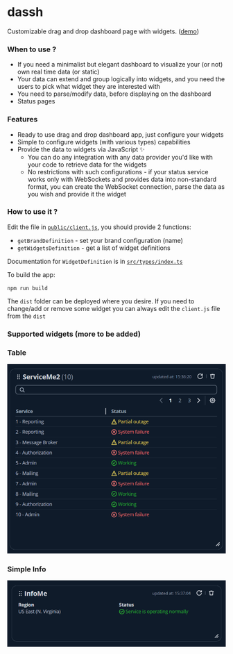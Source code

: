# dassh

Customizable drag and drop dashboard page with widgets. ([demo](https://nichitaa.github.io/dassh/))

### When to use ?

- If you need a minimalist but elegant dashboard to visualize your (or not) own real time data (or static)
- Your data can extend and group logically into widgets, and you need the users to pick what widget they are interested with
- You need to parse/modify data, before displaying on the dashboard
- Status pages

### Features

- Ready to use drag and drop dashboard app, just configure your widgets
- Simple to configure widgets (with various types) capabilities
- Provide the data to widgets via JavaScript ✨
  - You can do any integration with any data provider you'd like with your code to retrieve data for the widgets
  - No restrictions with such configurations - if your status service works only with WebSockets and provides data into non-standard format, you can create the WebSocket connection, parse the data as you wish and provide it the widget


### How to use it ?

Edit the file in  [`public/client.js`](./public/client.js), you should provide 2 functions:
- `getBrandDefinition` - set your brand configuration (name)
- `getWidgetsDefinition` - get a list of widget definitions

Documentation for `WidgetDefinition` is in [`src/types/index.ts`](./src/types/index.ts)

To build the app:
```shell
npm run build
```

The `dist` folder can be deployed where you desire. If you need to change/add or remove some widget you can always edit the `client.js` file from the `dist`

### Supported widgets (more to be added)

### Table 
![img.png](images/img.png)

### Simple Info
![img_1.png](images/img_1.png)
